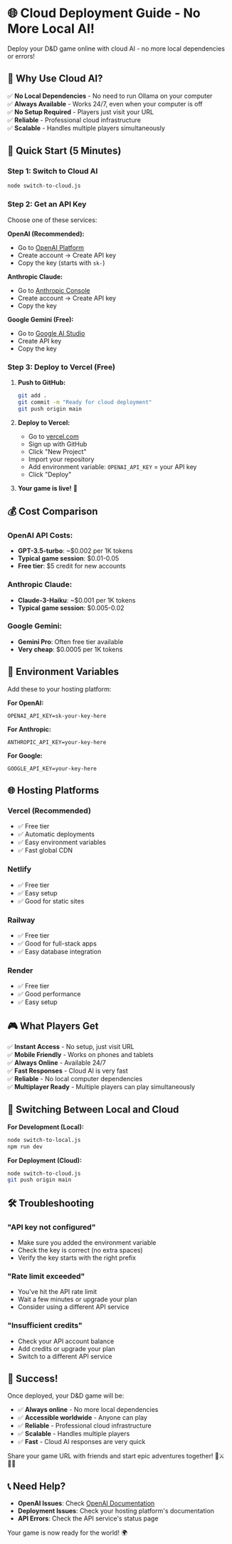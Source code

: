 # 🌐 Cloud Deployment Guide - No More Local AI!

Deploy your D&D game online with cloud AI - no more local dependencies or errors!

## 🎯 **Why Use Cloud AI?**

✅ **No Local Dependencies** - No need to run Ollama on your computer  
✅ **Always Available** - Works 24/7, even when your computer is off  
✅ **No Setup Required** - Players just visit your URL  
✅ **Reliable** - Professional cloud infrastructure  
✅ **Scalable** - Handles multiple players simultaneously  

## 🚀 **Quick Start (5 Minutes)**

### Step 1: Switch to Cloud AI
```bash
node switch-to-cloud.js
```

### Step 2: Get an API Key
Choose one of these services:

**OpenAI (Recommended):**
- Go to [OpenAI Platform](https://platform.openai.com/api-keys)
- Create account → Create API key
- Copy the key (starts with `sk-`)

**Anthropic Claude:**
- Go to [Anthropic Console](https://console.anthropic.com/)
- Create account → Create API key
- Copy the key

**Google Gemini (Free):**
- Go to [Google AI Studio](https://makersuite.google.com/app/apikey)
- Create API key
- Copy the key

### Step 3: Deploy to Vercel (Free)
1. **Push to GitHub:**
   ```bash
   git add .
   git commit -m "Ready for cloud deployment"
   git push origin main
   ```

2. **Deploy to Vercel:**
   - Go to [vercel.com](https://vercel.com)
   - Sign up with GitHub
   - Click "New Project"
   - Import your repository
   - Add environment variable: `OPENAI_API_KEY` = your API key
   - Click "Deploy"

3. **Your game is live!** 🎉

## 💰 **Cost Comparison**

### OpenAI API Costs:
- **GPT-3.5-turbo**: ~$0.002 per 1K tokens
- **Typical game session**: $0.01-0.05
- **Free tier**: $5 credit for new accounts

### Anthropic Claude:
- **Claude-3-Haiku**: ~$0.001 per 1K tokens
- **Typical game session**: $0.005-0.02

### Google Gemini:
- **Gemini Pro**: Often free tier available
- **Very cheap**: $0.0005 per 1K tokens

## 🔧 **Environment Variables**

Add these to your hosting platform:

**For OpenAI:**
```
OPENAI_API_KEY=sk-your-key-here
```

**For Anthropic:**
```
ANTHROPIC_API_KEY=your-key-here
```

**For Google:**
```
GOOGLE_API_KEY=your-key-here
```

## 🌐 **Hosting Platforms**

### Vercel (Recommended)
- ✅ Free tier
- ✅ Automatic deployments
- ✅ Easy environment variables
- ✅ Fast global CDN

### Netlify
- ✅ Free tier
- ✅ Easy setup
- ✅ Good for static sites

### Railway
- ✅ Free tier
- ✅ Good for full-stack apps
- ✅ Easy database integration

### Render
- ✅ Free tier
- ✅ Good performance
- ✅ Easy setup

## 🎮 **What Players Get**

✅ **Instant Access** - No setup, just visit URL  
✅ **Mobile Friendly** - Works on phones and tablets  
✅ **Always Online** - Available 24/7  
✅ **Fast Responses** - Cloud AI is very fast  
✅ **Reliable** - No local computer dependencies  
✅ **Multiplayer Ready** - Multiple players can play simultaneously  

## 🔄 **Switching Between Local and Cloud**

**For Development (Local):**
```bash
node switch-to-local.js
npm run dev
```

**For Deployment (Cloud):**
```bash
node switch-to-cloud.js
git push origin main
```

## 🛠️ **Troubleshooting**

### "API key not configured"
- Make sure you added the environment variable
- Check the key is correct (no extra spaces)
- Verify the key starts with the right prefix

### "Rate limit exceeded"
- You've hit the API rate limit
- Wait a few minutes or upgrade your plan
- Consider using a different API service

### "Insufficient credits"
- Check your API account balance
- Add credits or upgrade your plan
- Switch to a different API service

## 🎉 **Success!**

Once deployed, your D&D game will be:
- ✅ **Always online** - No more local dependencies
- ✅ **Accessible worldwide** - Anyone can play
- ✅ **Reliable** - Professional cloud infrastructure
- ✅ **Scalable** - Handles multiple players
- ✅ **Fast** - Cloud AI responses are very quick

Share your game URL with friends and start epic adventures together! 🎲⚔️🧙‍♂️

## 📞 **Need Help?**

- **OpenAI Issues**: Check [OpenAI Documentation](https://platform.openai.com/docs)
- **Deployment Issues**: Check your hosting platform's documentation
- **API Errors**: Check the API service's status page

Your game is now ready for the world! 🌍

